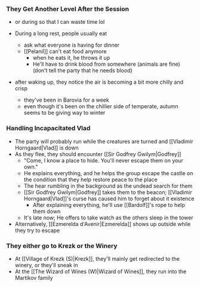 
### They Get Another Level After the Session
- or during so that I can waste time lol

- During a long rest, people usually eat
	- ask what everyone is having for dinner
	- [[Pelanil]] can't eat food anymore
		- when he eats it, he throws it up
		- He'll have to drink blood from somewhere (animals are fine) (don't tell the party that he needs blood)

- after waking up, they notice the air is becoming a bit more chilly and crisp
	- they've been in Barovia for a week
	- even though it's been on the chillier side of temperate, autumn seems to be giving way to winter

### Handling Incapacitated Vlad
- The party will probably run while the creatures are turned and [[Vladimir Horngaard|Vlad]] is down
- As they flee, they should encounter [[Sir Godfrey Gwilym|Godfrey]]
	- "Come, I know a place to hide. You'll never escape them on your own."
	- He explains everything, and he helps the group escape the castle on the condition that they help restore peace to the place
	- The hear rumbling in the background as the undead search for them
	- [[Sir Godfrey Gwilym|Godfrey]] takes them to the beacon; [[Vladimir Horngaard|Vlad]]'s curse has caused him to forget about it existence
		- After explaining everything, he'll use [[Bardolf]]'s rope to help them down
	- It's late now; He offers to take watch as the others sleep in the tower
- Alternatively, [[Ezmerelda d'Avenir|Ezmerelda]] shows up outside while they try to escape

### They either go to Krezk or the Winery
- At [[Village of Krezk (S)|Krezk]], they'll mainly get redirected to the winery, or they'll sneak in
- At the [[The Wizard of Wines (W)|Wizard of Wines]], they run into the Martikov family